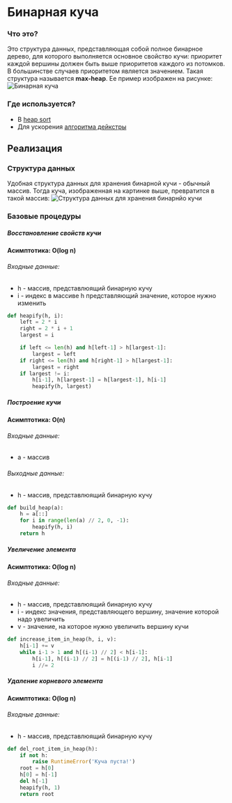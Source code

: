 # Бинарная куча
### Что это?
Это структура данных, представляющая собой полное бинарное дерево, для которого выполняется основное свойство кучи: приоритет каждой вершины должен быть выше приоритетов каждого из потомков. В большинстве случаев приоритетом является значением. Такая структура называется **max-heap**. Ее пример изображен на рисунке:
![Бинарная куча](https://upload.wikimedia.org/wikipedia/commons/thumb/0/07/%D0%A1%D0%BE%D1%80%D1%82%D0%B8%D1%80%D1%83%D1%8E%D1%89%D0%B5%D0%B5_%D0%B4%D0%B5%D1%80%D0%B5%D0%B2%D0%BE.svg/300px-%D0%A1%D0%BE%D1%80%D1%82%D0%B8%D1%80%D1%83%D1%8E%D1%89%D0%B5%D0%B5_%D0%B4%D0%B5%D1%80%D0%B5%D0%B2%D0%BE.svg.png)
### Где используется?
 - В [heap sort](https://ru.wikipedia.org/wiki/%D0%9F%D0%B8%D1%80%D0%B0%D0%BC%D0%B8%D0%B4%D0%B0%D0%BB%D1%8C%D0%BD%D0%B0%D1%8F_%D1%81%D0%BE%D1%80%D1%82%D0%B8%D1%80%D0%BE%D0%B2%D0%BA%D0%B0)
 - Для ускорения [алгоритма дейкстры](https://ru.wikipedia.org/wiki/%D0%90%D0%BB%D0%B3%D0%BE%D1%80%D0%B8%D1%82%D0%BC_%D0%94%D0%B5%D0%B9%D0%BA%D1%81%D1%82%D1%80%D1%8B)
## Реализация
### Структура данных
Удобная структура данных для хранения бинарной кучи - обычный массив.
Тогда куча, изображенная на картинке выше, превратится в такой массив:
![Структура данных для хранения бинарнйо кучи](https://upload.wikimedia.org/wikipedia/commons/thumb/c/ce/%D0%A1%D0%BE%D1%80%D1%82%D0%B8%D1%80%D1%83%D1%8E%D1%89%D0%B5%D0%B5_%D0%B4%D0%B5%D1%80%D0%B5%D0%B2%D0%BE_%D1%80%D0%B0%D0%B7%D0%B2%D0%B5%D1%80%D0%BD%D1%83%D1%82%D0%BE%D0%B5_%D0%B2_%D0%BC%D0%B0%D1%81%D1%81%D0%B8%D0%B2.svg/400px-%D0%A1%D0%BE%D1%80%D1%82%D0%B8%D1%80%D1%83%D1%8E%D1%89%D0%B5%D0%B5_%D0%B4%D0%B5%D1%80%D0%B5%D0%B2%D0%BE_%D1%80%D0%B0%D0%B7%D0%B2%D0%B5%D1%80%D0%BD%D1%83%D1%82%D0%BE%D0%B5_%D0%B2_%D0%BC%D0%B0%D1%81%D1%81%D0%B8%D0%B2.svg.png)
### Базовые процедуры
##### Восстановление свойств кучи
**Асимптотика: O(log n)**
###### Входные данные:
 - h - массив, представлюящий бинарную кучу
 - i - индекс в массиве h представляющий значение, которое нужно изменить
```python
def heapify(h, i):
    left = 2 * i
    right = 2 * i + 1
    largest = i

    if left <= len(h) and h[left-1] > h[largest-1]:
        largest = left
    if right <= len(h) and h[right-1] > h[largest-1]:
        largest = right
    if largest != i:
        h[i-1], h[largest-1] = h[largest-1], h[i-1]
        heapify(h, largest)
```
##### Построение кучи
**Асимптотика: O(n)**
###### Входные данные:
 - a - массив
###### Выходные данные:
 - h - массив, представлюящий бинарную кучу
```python
def build_heap(a):
    h = a[::]
    for i in range(len(a) // 2, 0, -1):
        heapify(h, i)
    return h

```
##### Увеличение элемента
**Асимптотика: O(log n)**
###### Входные данные:
 - h - массив, представлюящий бинарную кучу
 - i - индекс значения, представляющего вершину, значение которой надо увеличить
 - v - значение, на которое нужно увеличить вершину кучи
```python
def increase_item_in_heap(h, i, v):
    h[i-1] += v
    while i-1 > 1 and h[(i-1) // 2] < h[i-1]:
        h[i-1], h[(i-1) // 2] = h[(i-1) // 2], h[i-1]
        i //= 2
```
##### Удаление корневого элемента
**Асимптотика: O(log n)**
###### Входные данные:
 - h - массив, представлюящий бинарную кучу
```python
def del_root_item_in_heap(h):
    if not h:
        raise RuntimeError('Куча пуста!')
    root = h[0]
    h[0] = h[-1]
    del h[-1]
    heapify(h, 1)
    return root
```
